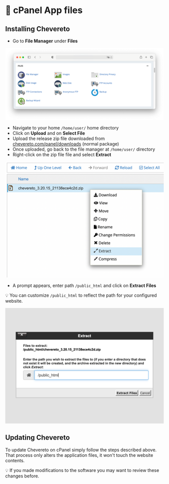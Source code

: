 # 📂 cPanel App files

## Installing Chevereto

* Go to **File Manager** under **Files**

![Files](../../src/manuals/cpanel/files.png)

* Navigate to your home `/home/user/` home directory
* Click on **Upload** and on **Select File**
* Upload the release zip file downloaded from [chevereto.com/panel/downloads](https://chevereto.com/panel/downloads) (normal package)
* Once uploaded, go back to the file manager at `/home/user/` directory
* Right-click on the zip file file and select **Extract**

![File Manager Extract](../../src/manuals/cpanel/file-manager-extract.png)

* A prompt appears, enter path `/public_html` and click on **Extract Files**

💡 You can customize `/public_html` to reflect the path for your configured website.

![File Manager Extract Files](../../src/manuals/cpanel/file-manager-extract-files.png)

## Updating Chevereto

To update Chevereto on cPanel simply follow the steps described above. That process only alters the application files, it won't touch the website contents.

💡 If you made modifications to the software you may want to review these changes before.
